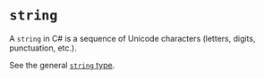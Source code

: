 # `string`

A `string` in C# is a sequence of Unicode characters (letters, digits, punctuation, etc.).

See the general [`string` type][general-type-string].

[general-type-string]: ../../../../reference/types/string.md
